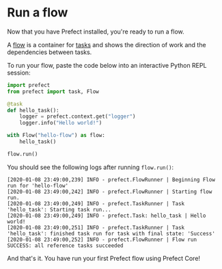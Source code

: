 # Run a flow

Now that you have Prefect installed,  you're ready to run a flow.

A [flow](/core/concepts/flows.html) is a container for [tasks](/core/concepts/tasks.html) and shows the direction of work and the dependencies between tasks.

To run your flow, paste the code below into an interactive Python REPL session: 

```python
import prefect
from prefect import task, Flow

@task
def hello_task():
    logger = prefect.context.get("logger")
    logger.info("Hello world!")

with Flow("hello-flow") as flow:
    hello_task()

flow.run()
```

You should see the following logs after running `flow.run()`:

```
[2020-01-08 23:49:00,239] INFO - prefect.FlowRunner | Beginning Flow run for 'hello-flow'
[2020-01-08 23:49:00,242] INFO - prefect.FlowRunner | Starting flow run.
[2020-01-08 23:49:00,249] INFO - prefect.TaskRunner | Task 'hello_task': Starting task run...
[2020-01-08 23:49:00,249] INFO - prefect.Task: hello_task | Hello world!
[2020-01-08 23:49:00,251] INFO - prefect.TaskRunner | Task 'hello_task': finished task run for task with final state: 'Success'
[2020-01-08 23:49:00,252] INFO - prefect.FlowRunner | Flow run SUCCESS: all reference tasks succeeded
```

And that's it.  You have run your first Prefect flow using Prefect Core!  

